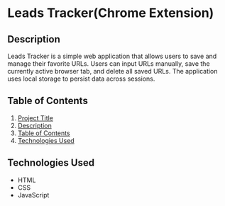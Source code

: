 # Leads Tracker(Chrome Extension)

## Description

Leads Tracker is a simple web application that allows users to save and manage their favorite URLs. Users can input URLs manually, save the currently active browser tab, and delete all saved URLs. The application uses local storage to persist data across sessions.

## Table of Contents

1. [Project Title](#leads-tracker)
2. [Description](#description)
3. [Table of Contents](#table-of-contents)
4. [Technologies Used](#technologies-used)

## Technologies Used

- HTML
- CSS
- JavaScript